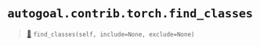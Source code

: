 # `autogoal.contrib.torch.find_classes`

> [📝](https://github.com/autogoal/autogoal/blob/master/autogoal/contrib/torch/__init__.py#L14)
> `find_classes(self, include=None, exclude=None)`

